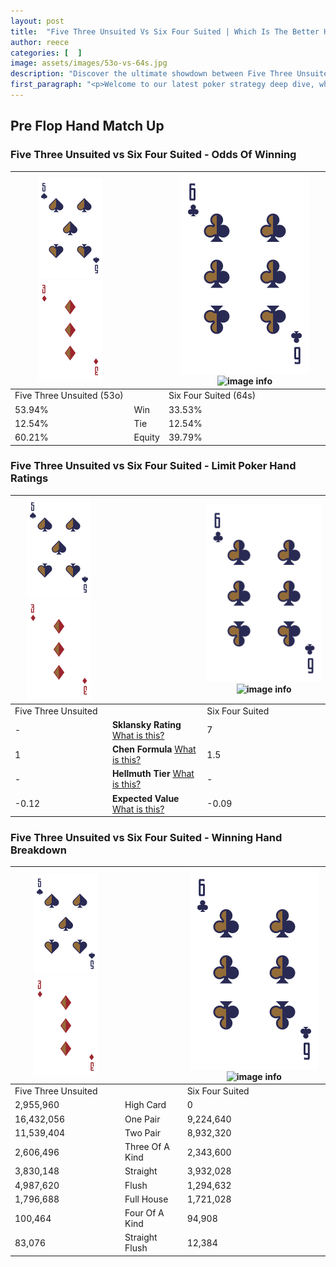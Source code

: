 ```yaml
---
layout: post
title:  "Five Three Unsuited Vs Six Four Suited | Which Is The Better Hand In Poker? A Complete Guide"
author: reece
categories: [  ]
image: assets/images/53o-vs-64s.jpg
description: "Discover the ultimate showdown between Five Three Unsuited and Six Four Suited in poker! Uncover the odds, strategies, and scenarios where one hand triumphs over the other. Get ready to up your poker game with this thrilling analysis."
first_paragraph: "<p>Welcome to our latest poker strategy deep dive, where we're pitting two distinct hands against each other in a high-stakes showdown: Five Three Unsuited vs Six Four Suited.</p><p>In the dynamic world of poker, every decision counts, and knowing which hand holds the upper hand is key to your success at the table.</p><p>In this article, we'll dissect these two hands, explore the scenarios where one dominates the other, and equip you with the knowledge to make strategic choices that can tip the odds in your favor.</p><p>Get ready to unravel the intriguing dynamics of these poker hands and elevate your game to new heights.</p>"
---
```




[comment]: # (sp0)

## Pre Flop Hand Match Up

<div class="table hand-ratings" markdown="1"> 



### Five Three Unsuited vs Six Four Suited - Odds Of Winning


    
| ![image info](assets/images/hand1/5.png) ![image info](assets/images/hand1/3o.png) |  | ![image info](assets/images/hand2/6.png) ![image info](assets/images/hand2/4s.png) |
| -------- | -------- | -------- |
| Five Three Unsuited (53o) |  | Six Four Suited (64s) |
| 53.94% | Win | 33.53% |
| 12.54% | Tie | 12.54% |
| 60.21% | Equity | 39.79% |




[comment]: # (sp1)



### Five Three Unsuited vs Six Four Suited - Limit Poker Hand Ratings


    
| ![image info](assets/images/hand1/5.png) ![image info](assets/images/hand1/3o.png) |  | ![image info](assets/images/hand2/6.png) ![image info](assets/images/hand2/4s.png) |
| -------- | -------- | -------- |
| Five Three Unsuited |  | Six Four Suited |
| - | **Sklansky Rating** [What is this?](/sklansky-rating-explained) | 7 |
| 1 | **Chen Formula** [What is this?](/chen-formula-explained) | 1.5 |
| - | **Hellmuth Tier** [What is this?](/Hellmuth-tier-explained) | - |
| -0.12 | **Expected Value** [What is this?](/expected-value-explained) | -0.09 |




[comment]: # (sp2)



### Five Three Unsuited vs Six Four Suited - Winning Hand Breakdown


    
| ![image info](assets/images/hand1/5.png) ![image info](assets/images/hand1/3o.png) |  | ![image info](assets/images/hand2/6.png) ![image info](assets/images/hand2/4s.png) |
| -------- | -------- | -------- |
| Five Three Unsuited |  | Six Four Suited |
| 2,955,960 | High Card | 0 |
| 16,432,056 | One Pair | 9,224,640 |
| 11,539,404 | Two Pair | 8,932,320 |
| 2,606,496 | Three Of A Kind | 2,343,600 |
| 3,830,148 | Straight | 3,932,028 |
| 4,987,620 | Flush | 1,294,632 |
| 1,796,688 | Full House | 1,721,028 |
| 100,464 | Four Of A Kind | 94,908 |
| 83,076 | Straight Flush | 12,384 |




[comment]: # (sp3)



</div>

[comment]: # (sp4)



[comment]: # (sp5)

